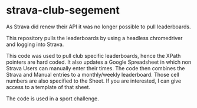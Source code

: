 # strava-club-segement
As Strava did renew their API it was no longer possible to pull leaderboards.

This repository pulls the leaderboards by using a headless chromedriver and logging into Strava. 

This code was used to pull club specific leaderboards, hence the XPath pointers are hard coded. It also updates a Google Spreadsheet in which non Strava Users can manually enter their times. The code then combines the Strava and Manual entries to a monthly/weekly leaderboard. Those cell numbers are also specified to the Sheet. If you are interested, I can give access to a template of that sheet.

The code is used in a sport challenge.
